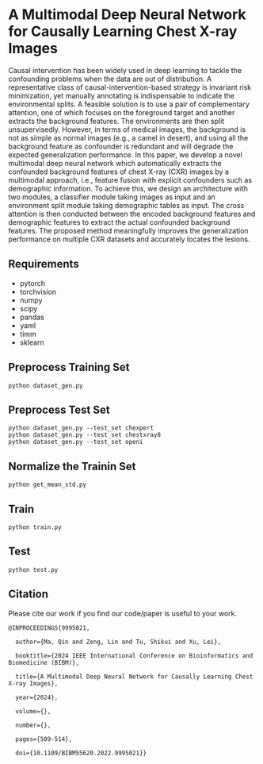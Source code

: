# A Multimodal Deep Neural Network for Causally Learning Chest X-ray Images
Causal intervention has been widely used in deep learning to tackle the confounding problems when the data are out of distribution. A representative class of causal-intervention-based strategy is invariant risk minimization, yet manually annotating is indispensable to indicate the environmental splits. A feasible solution is to use a pair of complementary attention, one of which focuses on the foreground target and another extracts the background features. The environments are then split unsupervisedly. However, in terms of medical images, the background is not as simple as normal images (e.g., a camel in desert), and using all the background feature as confounder is redundant and will degrade the expected generalization performance. In this paper, we develop a novel multimodal deep neural network which automatically extracts the confounded background features of chest X-ray (CXR) images by a multimodal approach, i.e., feature fusion with explicit confounders such as demographic information. To achieve this, we design an architecture with two modules, a classifier module taking images as input and an environment split module taking demographic tables as input. The cross attention is then conducted between the encoded background features and demographic features to extract the actual confounded background features. The proposed method meaningfully improves the generalization performance on multiple CXR datasets and accurately locates the lesions. 

## Requirements
- pytorch
- torchvision
- numpy
- scipy
- pandas
- yaml
- timm
- sklearn

## Preprocess Training Set
```shell
python dataset_gen.py
```

## Preprocess Test Set
```shell
python dataset_gen.py --test_set chexpert
python dataset_gen.py --test_set chestxray8
python dataset_gen.py --test_set openi
```

## Normalize the Trainin Set
```shell
python get_mean_std.py
```

## Train
```shell
python train.py
```

## Test
```shell
python test.py
```

## Citation


Please cite our work if you find our code/paper is useful to your work.


```
@INPROCEEDINGS{9995021,

  author={Ma, Qin and Zeng, Lin and Tu, Shikui and Xu, Lei},

  booktitle={2024 IEEE International Conference on Bioinformatics and Biomedicine (BIBM)}, 

  title={A Multimodal Deep Neural Network for Causally Learning Chest X-ray Images}, 

  year={2024},

  volume={},

  number={},

  pages={509-514},

  doi={10.1109/BIBM55620.2022.9995021}}

```
